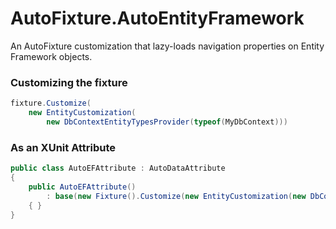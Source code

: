 AutoFixture.AutoEntityFramework
===============================

An AutoFixture customization that lazy-loads navigation properties on Entity Framework objects.

### Customizing the fixture

```C#
fixture.Customize(
    new EntityCustomization(
        new DbContextEntityTypesProvider(typeof(MyDbContext)))
```

### As an XUnit Attribute

```C#
public class AutoEFAttribute : AutoDataAttribute
{
    public AutoEFAttribute()
        : base(new Fixture().Customize(new EntityCustomization(new DbContextEntityTypesProvider(typeof(MyDbContext)))))
    { }
}
```
